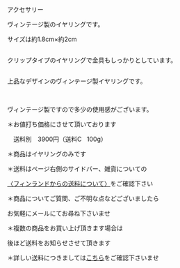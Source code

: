 <link rel="stylesheet" type="text/css" href="/assets/css/styles.css">

アクセサリー

ヴィンテージ製のイヤリングです。

サイズは約1.8cm×約2cm

<img alt="" src="http://blog.cnobi.jp/v1/blog/user/71e35865e9e62f3f9d70420d6124d2ab/1613051421"/> 

クリップタイプのイヤリングで金具もしっかりとしています。

<img alt="" src="http://blog.cnobi.jp/v1/blog/user/71e35865e9e62f3f9d70420d6124d2ab/1613051422"/>

上品なデザインのヴィンテージ製イヤリングです。

<img alt="" src="http://blog.cnobi.jp/v1/blog/user/71e35865e9e62f3f9d70420d6124d2ab/1613051423"/> 

<img alt="" src="http://blog.cnobi.jp/v1/blog/user/71e35865e9e62f3f9d70420d6124d2ab/1613051424"/> 

ヴィンテージ製ですので多少の使用感がございます。

＊お値打ち価格にさせて頂いております

　送料別　3900円（送料C   100g）

＊商品はイヤリングのみです

＊送料はページ右側のサイドバー、雑貨についての

[〈フィンランドからの送料について〉](https://dkzakka.github.io/2005/03/31/雑貨について.html)をご確認下さい

＊商品についてご質問、ご不明な点などございましたら

お気軽にメールにてお尋ね下さいませ

＊複数の商品をお買い上げ頂きます場合は

後ほど送料をお知らせさせて頂きます

＊詳しい送料につきましては[こちら](http://dkzakka.blog.shinobi.jp/Entry/3385/)をご確認下さいませ